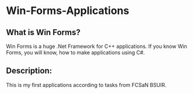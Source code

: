 # Win-Forms-Applications
<h2>What is Win Forms?</h2>
<p>Win Forms is a huge .Net Framework for C++ applications. If you know Win Forms, you will know, how to make applications using C#.</p>
<h2>Description:</h2>
<p>This is my first applications according to tasks from FCSaN BSUIR.</p>